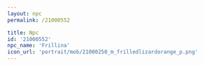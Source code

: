 ```yaml
---
layout: npc
permalink: /21000552

title: Npc
id: '21000552'
npc_name: 'Frillina'
icon_url: 'portrait/mob/21000250_m_frilledlizardorange_p.png'
---
```

